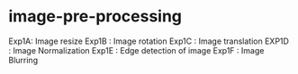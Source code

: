# image-pre-processing
Exp1A: Image resize
Exp1B : Image rotation
Exp1C : Image translation
EXP1D : Image Normalization
Exp1E : Edge detection of image
Exp1F : Image Blurring
